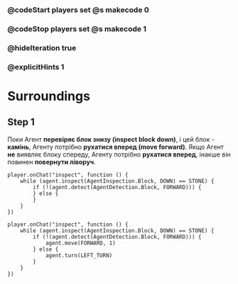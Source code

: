 ### @codeStart players set @s makecode 0
### @codeStop players set @s makecode 1

### @hideIteration true 
### @explicitHints 1


# Surroundings 

## Step 1
Поки Агент **перевіряє блок знизу (inspect block down)**, і цей блок - **камінь**, Агенту потрібно **рухатися вперед (move forward)**. Якщо Агент **не** виявляє блоку спереду, Агенту потрібно **рухатися вперед**, інакше він повинен **повернути ліворуч**.


```template
player.onChat("inspect", function () {
    while (agent.inspect(AgentInspection.Block, DOWN) == STONE) {
        if (!(agent.detect(AgentDetection.Block, FORWARD))) {
        } else {
        }
    }
})
```

```ghost
player.onChat("inspect", function () {
    while (agent.inspect(AgentInspection.Block, DOWN) == STONE) {
        if (!(agent.detect(AgentDetection.Block, FORWARD))) {
            agent.move(FORWARD, 1)
        } else {
            agent.turn(LEFT_TURN)
        }
    }
})
```

